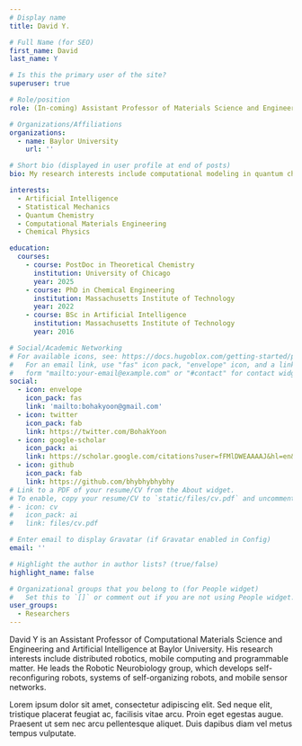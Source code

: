 ```yaml
---
# Display name
title: David Y.

# Full Name (for SEO)
first_name: David
last_name: Y

# Is this the primary user of the site?
superuser: true

# Role/position
role: (In-coming) Assistant Professor of Materials Science and Engineering

# Organizations/Affiliations
organizations:
  - name: Baylor University
    url: ''

# Short bio (displayed in user profile at end of posts)
bio: My research interests include computational modeling in quantum chemistry, materials science, and statistical mechanics.

interests:
  - Artificial Intelligence
  - Statistical Mechanics
  - Quantum Chemistry
  - Computational Materials Engineering
  - Chemical Physics

education:
  courses:
    - course: PostDoc in Theoretical Chemistry
      institution: University of Chicago
      year: 2025
    - course: PhD in Chemical Engineering
      institution: Massachusetts Institute of Technology
      year: 2022
    - course: BSc in Artificial Intelligence
      institution: Massachusetts Institute of Technology
      year: 2016

# Social/Academic Networking
# For available icons, see: https://docs.hugoblox.com/getting-started/page-builder/#icons
#   For an email link, use "fas" icon pack, "envelope" icon, and a link in the
#   form "mailto:your-email@example.com" or "#contact" for contact widget.
social:
  - icon: envelope
    icon_pack: fas
    link: 'mailto:bohakyoon@gmail.com'
  - icon: twitter
    icon_pack: fab
    link: https://twitter.com/BohakYoon
  - icon: google-scholar
    icon_pack: ai
    link: https://scholar.google.com/citations?user=fFMlDWEAAAAJ&hl=en&oi=ao
  - icon: github
    icon_pack: fab
    link: https://github.com/bhybhybhybhy
# Link to a PDF of your resume/CV from the About widget.
# To enable, copy your resume/CV to `static/files/cv.pdf` and uncomment the lines below.
# - icon: cv
#   icon_pack: ai
#   link: files/cv.pdf

# Enter email to display Gravatar (if Gravatar enabled in Config)
email: ''

# Highlight the author in author lists? (true/false)
highlight_name: false

# Organizational groups that you belong to (for People widget)
#   Set this to `[]` or comment out if you are not using People widget.
user_groups:
  - Researchers
---
```


David Y is an Assistant Professor of Computational Materials Science and Engineering and Artificial Intelligence at Baylor University. His research interests include distributed robotics, mobile computing and programmable matter. He leads the Robotic Neurobiology group, which develops self-reconfiguring robots, systems of self-organizing robots, and mobile sensor networks.

Lorem ipsum dolor sit amet, consectetur adipiscing elit. Sed neque elit, tristique placerat feugiat ac, facilisis vitae arcu. Proin eget egestas augue. Praesent ut sem nec arcu pellentesque aliquet. Duis dapibus diam vel metus tempus vulputate.
